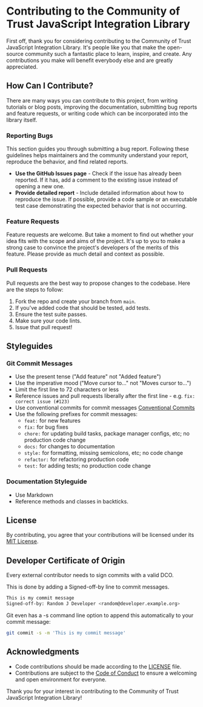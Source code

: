 # Contributing to the Community of Trust JavaScript Integration Library

First off, thank you for considering contributing to the Community of Trust JavaScript Integration Library. It's people like you that make the open-source community such a fantastic place to learn, inspire, and create. Any contributions you make will benefit everybody else and are greatly appreciated.

## How Can I Contribute?

There are many ways you can contribute to this project, from writing tutorials or blog posts, improving the documentation, submitting bug reports and feature requests, or writing code which can be incorporated into the library itself.

### Reporting Bugs

This section guides you through submitting a bug report. Following these guidelines helps maintainers and the community understand your report, reproduce the behavior, and find related reports.

- **Use the GitHub Issues page** - Check if the issue has already been reported. If it has, add a comment to the existing issue instead of opening a new one.
- **Provide detailed report** - Include detailed information about how to reproduce the issue. If possible, provide a code sample or an executable test case demonstrating the expected behavior that is not occurring.

### Feature Requests

Feature requests are welcome. But take a moment to find out whether your idea fits with the scope and aims of the project. It's up to you to make a strong case to convince the project's developers of the merits of this feature. Please provide as much detail and context as possible.

### Pull Requests

Pull requests are the best way to propose changes to the codebase. Here are the steps to follow:

1. Fork the repo and create your branch from `main`.
2. If you've added code that should be tested, add tests.
3. Ensure the test suite passes.
4. Make sure your code lints.
5. Issue that pull request!

## Styleguides

### Git Commit Messages

- Use the present tense ("Add feature" not "Added feature")
- Use the imperative mood ("Move cursor to..." not "Moves cursor to...")
- Limit the first line to 72 characters or less
- Reference issues and pull requests liberally after the first line - e.g. `fix: correct issue (#123)`
- Use conventional commits for commit messages [Conventional Commits](https://www.conventionalcommits.org)
- Use the following prefixes for commit messages:
  - `feat:` for new features
  - `fix:` for bug fixes
  - `chore:` for updating build tasks, package manager configs, etc; no production code change
  - `docs:` for changes to documentation
  - `style:` for formatting, missing semicolons, etc; no code change
  - `refactor:` for refactoring production code
  - `test:` for adding tests; no production code change

### Documentation Styleguide

- Use Markdown
- Reference methods and classes in backticks.

## License

By contributing, you agree that your contributions will be licensed under its [MIT License](LICENSE).

## Developer Certificate of Origin

Every external contributor needs to sign commits with a valid DCO.

This is done by adding a Signed-off-by line to commit messages.

```bash
This is my commit message
Signed-off-by: Random J Developer <random@developer.example.org>
```

Git even has a -s command line option to append this automatically to your commit message:

```bash
git commit -s -m 'This is my commit message'
```

## Acknowledgments

- Code contributions should be made according to the [LICENSE](LICENSE) file.
- Contributions are subject to the [Code of Conduct](CODE_OF_CONDUCT.md) to ensure a welcoming and open environment for everyone.

Thank you for your interest in contributing to the Community of Trust JavaScript Integration Library!
